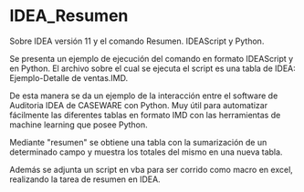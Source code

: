 # IDEA_Resumen
Sobre IDEA versión 11 y el comando Resumen. IDEAScript y Python.

Se presenta un ejemplo de ejecución del comando en formato IDEAScript y en Python. El archivo sobre el cual se ejecuta el script es una tabla de IDEA: Ejemplo-Detalle de ventas.IMD.

De esta manera se da un ejemplo de la interacción entre el software de Auditoria IDEA de CASEWARE con Python. Muy útil para automatizar fácilmente las diferentes tablas en formato IMD con las herramientas de machine learning que posee Python.

Mediante "resumen" se obtiene una tabla con la sumarización de un determinado campo y muestra los totales del mismo en una nueva tabla.

Además se adjunta un script en vba para ser corrido como macro en excel, realizando la tarea de resumen en IDEA.
